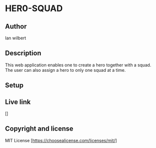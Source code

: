 # HER0-SQUAD

## Author
Ian wilbert

## Description
This web application enables one to create a hero together with a squad. The user can also assign a hero to only one squad at a time.

## Setup

## Live link
[]

## Copyright and license
MIT License [https://choosealicense.com/licenses/mit/]